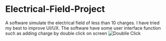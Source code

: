 # Electrical-Field-Project
A software simulate the electrical field of less than 10 charges. I have tried my best to improve UI/UX. The software have some user interface function such as adding charge by double click on screen
![Doublle Click](/images/logo.png)
